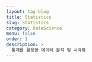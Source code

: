 ```yaml
---
layout: tag-blog
title: Statistics
slug: Statistics
category: DataScience
menu: false
order: 1
description: >
  통계를 활용한 데이터 분석 및 시각화
---
```

